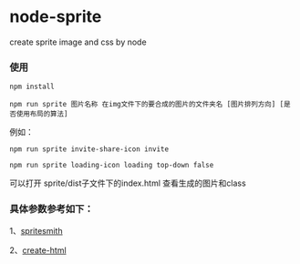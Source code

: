 # node-sprite
create sprite image and css by node

### 使用

```
npm install
```

```
npm run sprite 图片名称 在img文件下的要合成的图片的文件夹名 [图片排列方向] [是否使用布局的算法]
```

例如：

```
npm run sprite invite-share-icon invite
```

```
npm run sprite loading-icon loading top-down false
```

可以打开 sprite/dist子文件下的index.html 查看生成的图片和class

### 具体参数参考如下：

1、[spritesmith](https://github.com/Ensighten/spritesmith)

2、[create-html](https://github.com/sethvincent/create-html)